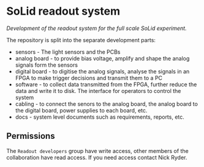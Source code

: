 SoLid readout system
====================

_Development of the readout system for the full scale SoLid experiment._

The repository is split into the separate development parts:

* sensors - The light sensors and the PCBs
* analog board - to provide bias voltage, amplify and shape the analog signals form the sensors
* digital board - to digitise the analog signals, analyse the signals in an FPGA to make trigger decisions and transmit them to a PC
* software - to collect data transmitted from the FPGA, further reduce the data and write it to disk. The interface for operators to control the system
* cabling - to connect the senors to the analog board, the analog board to the digital board, power supplies to each board, etc.
* docs - system level documents such as requirements, reports, etc.


Permissions
-----------

The `Readout developers` group have write access, other members of the collaboration have read access.
If you need access contact Nick Ryder.
